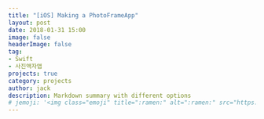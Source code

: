 ```yaml
---
title: "[iOS] Making a PhotoFrameApp"
layout: post
date: 2018-01-31 15:00
image: false
headerImage: false
tag:
- Swift
- 사진액자앱
projects: true
category: projects
author: jack
description: Markdown summary with different options
# jemoji: '<img class="emoji" title=":ramen:" alt=":ramen:" src="https://assets.github.com/images/icons/emoji/unicode/1f35c.png" height="20" width="20" align="absmiddle">'
---
```

